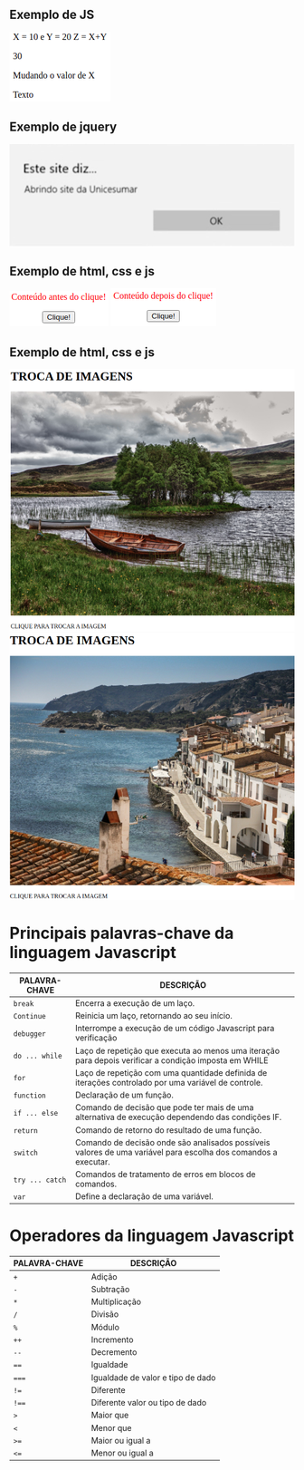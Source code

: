 ## Exemplo de JS
![js1](../HTML5/img/js1.png)

## Exemplo de jquery
![js2](../HTML5/img/js2.png)

## Exemplo de html, css e js
![js3](../HTML5/img/js3.png)
![js4](../HTML5/img/js4.png)

## Exemplo de html, css e js
![js5](../HTML5/img/js5.png)
![js6](../HTML5/img/js6.png)

# Principais palavras-chave da linguagem Javascript

| PALAVRA-CHAVE | DESCRIÇÃO |
| ------ | ------ |
| `break` | Encerra a execução de um laço.|
| `Continue` | Reinicia um laço, retornando ao seu início. |
| `debugger`| Interrompe a execução de um código Javascript para verificação |
|`do ... while` | Laço de repetição que executa ao menos uma iteração para depois verificar a condição imposta em WHILE |
| `for` | Laço de repetição com uma quantidade definida de iterações controlado por uma variável de controle. |
| `function` |Declaração de um função. |
| `if ... else` | Comando de decisão que pode ter mais de uma alternativa de execução dependendo das condições IF. |
| `return` | Comando de retorno do resultado de uma função. |
| `switch` | Comando de decisão onde são analisados possíveis valores de uma variável para escolha dos comandos a executar. |
| `try ... catch` | Comandos de tratamento de erros em blocos de comandos.|
| `var` |Define a declaração de uma variável. |

# Operadores da linguagem Javascript

| PALAVRA-CHAVE | DESCRIÇÃO |
| ------ | ------ |
| `+` | Adição|
| `-` | Subtração |
| `*`| Multiplicação |
|`/` | Divisão |
| `%` | Módulo |
| `++` | Incremento |
| `--` | Decremento |
| `==` | Igualdade |
| `===` | Igualdade de valor e tipo de dado |
| `!=` | Diferente|
| `!==` | Diferente valor ou tipo de dado |
| `>` | Maior que |
| `<` | Menor que |
| `>=` |Maior ou igual a |
| `<=` | Menor ou igual a |
